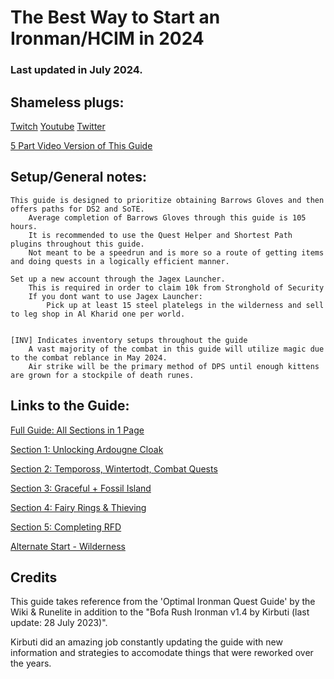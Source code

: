 # The Best Way to Start an Ironman/HCIM in 2024

### Last updated in July 2024.

## Shameless plugs:
[Twitch](https://www.twitch.tv/Dunking_Oreos)
[Youtube](https://www.youtube.com/@Dunking_Oreos)
[Twitter](https://www.twitter.com/Dunking_Oreos)

[5 Part Video Version of This Guide](Link)



## Setup/General notes:
	This guide is designed to prioritize obtaining Barrows Gloves and then offers paths for DS2 and SoTE.
		Average completion of Barrows Gloves through this guide is 105 hours.
		It is recommended to use the Quest Helper and Shortest Path plugins throughout this guide.
		Not meant to be a speedrun and is more so a route of getting items and doing quests in a logically efficient manner.
	
	Set up a new account through the Jagex Launcher.
		This is required in order to claim 10k from Stronghold of Security
		If you dont want to use Jagex Launcher: 
  			Pick up at least 15 steel platelegs in the wilderness and sell to leg shop in Al Kharid one per world.
	
	
	[INV] Indicates inventory setups throughout the guide
		A vast majority of the combat in this guide will utilize magic due to the combat reblance in May 2024.
		Air strike will be the primary method of DPS until enough kittens are grown for a stockpile of death runes.

## Links to the Guide:
[Full Guide: All Sections in 1 Page](https://github.com/DunkingOreos/OSRS/blob/main/Full%20Guide)

[Section 1: Unlocking Ardougne Cloak](https://github.com/DunkingOreos/OSRS/blob/main/Section%201%3A%20Unlocking%20Ardougne%20Cloak)

[Section 2: Tempoross, Wintertodt, Combat Quests](https://github.com/DunkingOreos/OSRS/blob/main/Section%202%3A%20Tempoross%2C%20Wintertodt%2C%20Combat%20Quests)

[Section 3: Graceful + Fossil Island](https://github.com/DunkingOreos/OSRS/blob/main/Section%203%3A%20Graceful%20%2B%20Fossil%20Island)

[Section 4: Fairy Rings & Thieving](https://github.com/DunkingOreos/OSRS/blob/main/Section%204%3A%20Fairy%20Rings%20%26%20Thieving)

[Section 5: Completing RFD](https://github.com/DunkingOreos/OSRS/blob/main/Section%205%3A%20Completing%20RFD)

[Alternate Start - Wilderness](https://github.com/DunkingOreos/OSRS/blob/main/Wilderness%20Start) 

## Credits
This guide takes reference from the 'Optimal Ironman Quest Guide' by the Wiki & Runelite in addition to the "Bofa Rush Ironman v1.4 by Kirbuti (last update: 28 July 2023)". 

Kirbuti did an amazing job constantly updating the guide with new information and strategies to accomodate things that were reworked over the years.	




